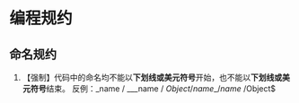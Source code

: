 # 编程规约

## 命名规约

1. 【强制】代码中的命名均不能以**下划线或美元符号**开始，也不能以**下划线或美元符号**结束。
   反例：_name / \_\_\_name / $Object / name\_ /name$ /Object$



